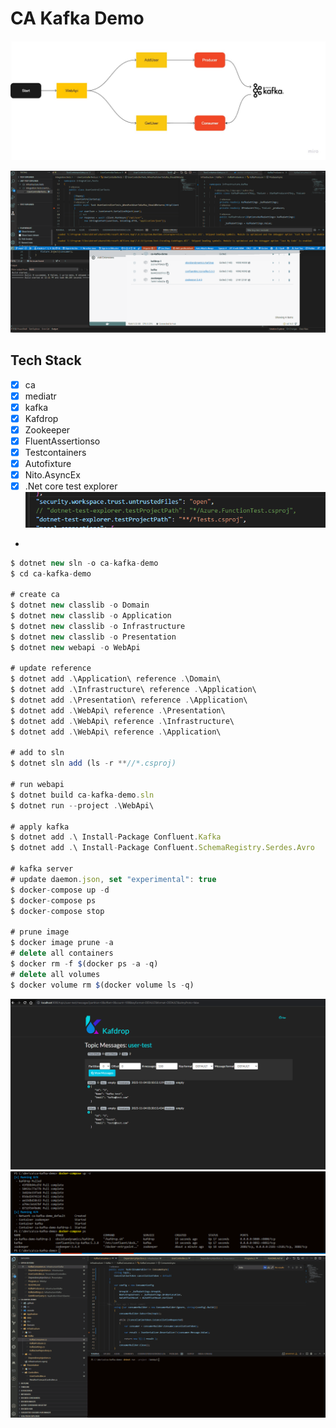 # CA Kafka Demo

![alt text](./doc/kafka-demo.jpg)

![alt text](./doc/ca-kafka-demo-test.gif)

## Tech Stack

- [x] ca
- [x] mediatr
- [x] kafka
- [x] Kafdrop
- [x] Zookeeper
- [x] FluentAssertionso
- [x] Testcontainers
- [x] Autofixture
- [x] Nito.AsyncEx
- [x] .Net core test explorer
![alt text](./doc/test-explorer.png)
-
```javascript
$ dotnet new sln -o ca-kafka-demo
$ cd ca-kafka-demo

# create ca
$ dotnet new classlib -o Domain
$ dotnet new classlib -o Application
$ dotnet new classlib -o Infrastructure
$ dotnet new classlib -o Presentation
$ dotnet new webapi -o WebApi

# update reference
$ dotnet add .\Application\ reference .\Domain\
$ dotnet add .\Infrastructure\ reference .\Application\
$ dotnet add .\Presentation\ reference .\Application\
$ dotnet add .\WebApi\ reference .\Presentation\
$ dotnet add .\WebApi\ reference .\Infrastructure\
$ dotnet add .\WebApi\ reference .\Application\

# add to sln
$ dotnet sln add (ls -r **//*.csproj)

# run webapi
$ dotnet build ca-kafka-demo.sln
$ dotnet run --project .\WebApi\

# apply kafka
$ dotnet add .\ Install-Package Confluent.Kafka
$ dotnet add .\ Install-Package Confluent.SchemaRegistry.Serdes.Avro

# kafka server
# update daemon.json, set "experimental": true
$ docker-compose up -d
$ docker-compose ps
$ docker-compose stop

# prune image
$ docker image prune -a
# delete all containers
$ docker rm -f $(docker ps -a -q)
# delete all volumes
$ docker volume rm $(docker volume ls -q)

```

![alt text](./doc/kafdrop-1.png)
![alt text](./doc/kafdrop-2.png)
![alt text](./doc/ca-kafka-demo.gif)
